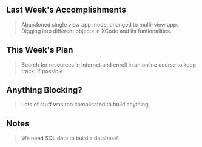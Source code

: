 ## Last Week's Accomplishments

>  Abandoned single view app mode, changed to multi-view app. Digging into different objects in XCode and its funtionalities.

## This Week's Plan

> Search for resources in internet and enroll in an online course to keep track, if possible

## Anything Blocking?

> Lots of stuff was too complicated to build anything.

## Notes
>We need SQL data to build a database\
